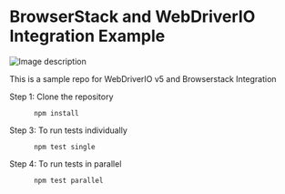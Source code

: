 # BrowserStack and WebDriverIO Integration Example

![Image description](https://miro.medium.com/max/3088/1*T3gkIepw3ylQn9W3xLanaA.png)

This is a sample repo for WebDriverIO v5 and Browserstack Integration

Step 1: Clone the repository

          npm install

Step 3: To run tests individually
    
          npm test single

Step 4: To run tests in parallel
          
          npm test parallel
